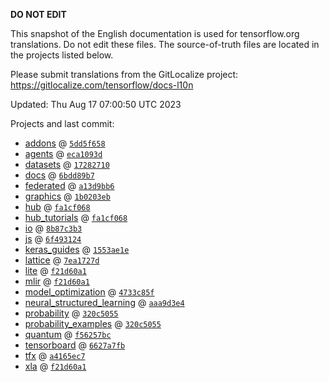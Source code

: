 __DO NOT EDIT__

This snapshot of the English documentation is used for tensorflow.org
translations. Do not edit these files. The source-of-truth files are located in
the projects listed below.

Please submit translations from the GitLocalize project: https://gitlocalize.com/tensorflow/docs-l10n

Updated: Thu Aug 17 07:00:50 UTC 2023

Projects and last commit:

- [addons](https://github.com/tensorflow/addons/tree/master/docs) @ <a href='https://github.com/tensorflow/addons/commit/5dd5f65827c37e9b9b616b79ed93da856b57ffe5'><code>5dd5f658</code></a>
- [agents](https://github.com/tensorflow/agents/tree/master/docs) @ <a href='https://github.com/tensorflow/agents/commit/eca1093d3a047e538f17f6ab92ab4d8144284f23'><code>eca1093d</code></a>
- [datasets](https://github.com/tensorflow/datasets/tree/master/docs) @ <a href='https://github.com/tensorflow/datasets/commit/172827108f29f1fdd8d3332477e53b15877a0327'><code>17282710</code></a>
- [docs](https://github.com/tensorflow/docs/tree/master/site/en) @ <a href='https://github.com/tensorflow/docs/commit/6bdd89b797e9e055d093b41bb755a8477904ce84'><code>6bdd89b7</code></a>
- [federated](https://github.com/tensorflow/federated/tree/main/docs) @ <a href='https://github.com/tensorflow/federated/commit/a13d9bb64bc787ca6635ec3b8c6233cbf4440b76'><code>a13d9bb6</code></a>
- [graphics](https://github.com/tensorflow/graphics/tree/master/tensorflow_graphics/g3doc) @ <a href='https://github.com/tensorflow/graphics/commit/1b0203eb538f2b6a1013ec7736d0d548416f059a'><code>1b0203eb</code></a>
- [hub](https://github.com/tensorflow/hub/tree/master/docs) @ <a href='https://github.com/tensorflow/hub/commit/fa1cf068b9cf034b59e7cd59a6ac0ce7e21a4fd4'><code>fa1cf068</code></a>
- [hub_tutorials](https://github.com/tensorflow/hub/tree/master/examples/colab) @ <a href='https://github.com/tensorflow/hub/commit/fa1cf068b9cf034b59e7cd59a6ac0ce7e21a4fd4'><code>fa1cf068</code></a>
- [io](https://github.com/tensorflow/io/tree/master/docs) @ <a href='https://github.com/tensorflow/io/commit/8b87c3b3dcc8c28ca49f2e489c96c29b70632308'><code>8b87c3b3</code></a>
- [js](https://github.com/tensorflow/tfjs-website/tree/master/docs) @ <a href='https://github.com/tensorflow/tfjs-website/commit/6f4931248fac970a5da35a2988b5b0e17e0644d7'><code>6f493124</code></a>
- [keras_guides](https://github.com/tensorflow/docs/tree/snapshot-keras/site/en/guide/keras) @ <a href='https://github.com/tensorflow/docs/commit/1553ae1e4a149be71703e2ee60173b3d1e0e8c00'><code>1553ae1e</code></a>
- [lattice](https://github.com/tensorflow/lattice/tree/master/docs) @ <a href='https://github.com/tensorflow/lattice/commit/7ea1727de1e0309eb324296bc445e0bf5c5c6d74'><code>7ea1727d</code></a>
- [lite](https://github.com/tensorflow/tensorflow/tree/master/tensorflow/lite/g3doc) @ <a href='https://github.com/tensorflow/tensorflow/commit/f21d60a1667c4a52399986809e8e9aedac0e24c2'><code>f21d60a1</code></a>
- [mlir](https://github.com/tensorflow/tensorflow/tree/master/tensorflow/compiler/mlir/g3doc) @ <a href='https://github.com/tensorflow/tensorflow/commit/f21d60a1667c4a52399986809e8e9aedac0e24c2'><code>f21d60a1</code></a>
- [model_optimization](https://github.com/tensorflow/model-optimization/tree/master/tensorflow_model_optimization/g3doc) @ <a href='https://github.com/tensorflow/model-optimization/commit/4733c85f21d1eb570fd575ea201cb211a485bfb0'><code>4733c85f</code></a>
- [neural_structured_learning](https://github.com/tensorflow/neural-structured-learning/tree/master/g3doc) @ <a href='https://github.com/tensorflow/neural-structured-learning/commit/aaa9d3e4733f3b551823b86f67cf8a572acfeb7d'><code>aaa9d3e4</code></a>
- [probability](https://github.com/tensorflow/probability/tree/main/tensorflow_probability/g3doc) @ <a href='https://github.com/tensorflow/probability/commit/320c5055987d7b31d090dc36e1d45846e2e62340'><code>320c5055</code></a>
- [probability_examples](https://github.com/tensorflow/probability/tree/main/tensorflow_probability/examples/jupyter_notebooks) @ <a href='https://github.com/tensorflow/probability/commit/320c5055987d7b31d090dc36e1d45846e2e62340'><code>320c5055</code></a>
- [quantum](https://github.com/tensorflow/quantum/tree/master/docs) @ <a href='https://github.com/tensorflow/quantum/commit/f56257bceb988b743790e1e480eac76fd036d4ff'><code>f56257bc</code></a>
- [tensorboard](https://github.com/tensorflow/tensorboard/tree/master/docs) @ <a href='https://github.com/tensorflow/tensorboard/commit/6627a7fbd1bffd6d08a0cf26c5960d211e3eea0d'><code>6627a7fb</code></a>
- [tfx](https://github.com/tensorflow/tfx/tree/master/docs) @ <a href='https://github.com/tensorflow/tfx/commit/a4165ec7d5e3bb414704e8cf12c11582c6df9484'><code>a4165ec7</code></a>
- [xla](https://github.com/tensorflow/tensorflow/tree/master/tensorflow/compiler/xla/g3doc) @ <a href='https://github.com/tensorflow/tensorflow/commit/f21d60a1667c4a52399986809e8e9aedac0e24c2'><code>f21d60a1</code></a>

